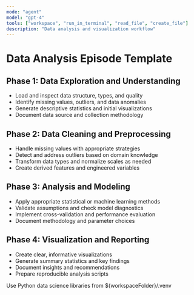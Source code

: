 ```yaml
---
mode: "agent"
model: "gpt-4"
tools: ["workspace", "run_in_terminal", "read_file", "create_file"]
description: "Data analysis and visualization workflow"
---
```


# Data Analysis Episode Template

## Phase 1: Data Exploration and Understanding
- Load and inspect data structure, types, and quality
- Identify missing values, outliers, and data anomalies
- Generate descriptive statistics and initial visualizations
- Document data source and collection methodology

## Phase 2: Data Cleaning and Preprocessing
- Handle missing values with appropriate strategies
- Detect and address outliers based on domain knowledge
- Transform data types and normalize scales as needed
- Create derived features and engineered variables

## Phase 3: Analysis and Modeling
- Apply appropriate statistical or machine learning methods
- Validate assumptions and check model diagnostics
- Implement cross-validation and performance evaluation
- Document methodology and parameter choices

## Phase 4: Visualization and Reporting
- Create clear, informative visualizations
- Generate summary statistics and key findings
- Document insights and recommendations
- Prepare reproducible analysis scripts

Use Python data science libraries from ${workspaceFolder}/.venv
